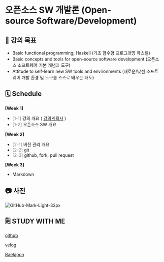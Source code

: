 # **오픈소스 SW 개발론 (Open-source Software/Development)**

## **🎯 강의 목표**

-	Basic functional programming, Haskell 
(기초 함수형 프로그래밍 하스켈)
-	Basic concepts and tools for open-source software development
(오픈소스 소프트웨어 기본 개념과 도구)
-	Attitude to self-learn new SW tools and environments
(새로운/낯선 소프트웨어 개발 환경 및 도구를 스스로 배우는 태도)



## **🗓 Schedule**

**[Week 1]**
  * <span style = 'color: gray'>[1-1]</span> 강의 개요 ( [강의계획서](www.jnu.ac.kr) ) 
  * <span style = 'color: gray'>[1-2]</span> 오픈소스 SW 개요

**[Week 2]**
  * <span style = 'color: gray'>[2-1]</span> 버전 관리 개요
  * <span style = 'color: gray'>[2-2]</span> git 
  * <span style = 'color: gray'>[2-3]</span> github, fork, pull request

**[Week 3]**
  * Markdown 

## **📷 사진**

![GitHub-Mark-Light-32px](https://user-images.githubusercontent.com/106538455/191448011-78a1d7e0-3f56-444c-96ef-512aa4c8f38d.png)



## **🗒 STUDY WITH ME**
[github](https://github.com/nang518)

[velog](https://velog.io/@nang)

[Baekjoon](https://www.acmicpc.net/user/nang518)



